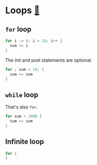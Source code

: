 # Loops [📝](https://gobyexample.com/for)

## `for` loop

```go
for i := 0; i < 10; i++ {
  sum += i
}
```

The init and post statements are optional.

```go
for ; sum < 10; {
  sum += sum
}
```

## `while` loop

That's also `for`.

```go
for sum < 1000 {
  sum += sum
}
```

## Infinite loop

```go
for {
}
```
